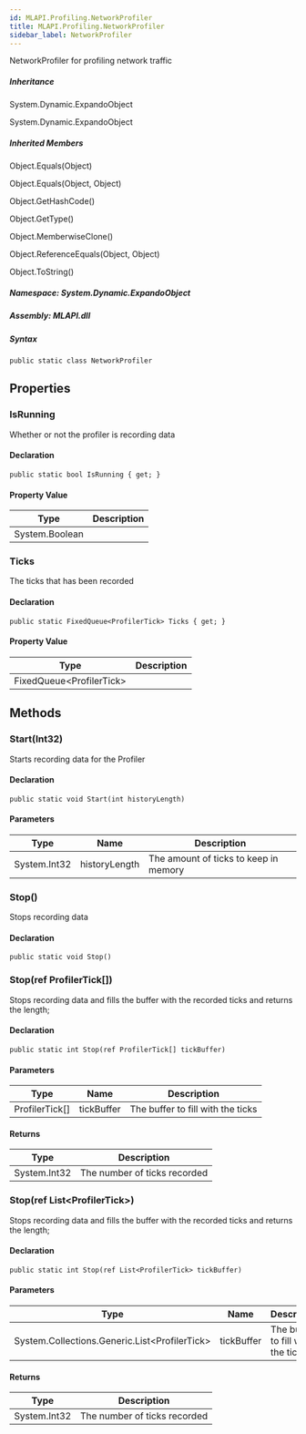 ```yaml
---  
id: MLAPI.Profiling.NetworkProfiler  
title: MLAPI.Profiling.NetworkProfiler
sidebar_label: NetworkProfiler
---
```


<div class="markdown level0 summary">

NetworkProfiler for profiling network traffic

</div>

<div class="markdown level0 conceptual">

</div>

<div class="inheritance">

##### Inheritance

<div class="level0">

System.Dynamic.ExpandoObject

</div>

<div class="level1">

System.Dynamic.ExpandoObject

</div>

</div>

<div class="inheritedMembers">

##### Inherited Members

<div>

Object.Equals(Object)

</div>

<div>

Object.Equals(Object, Object)

</div>

<div>

Object.GetHashCode()

</div>

<div>

Object.GetType()

</div>

<div>

Object.MemberwiseClone()

</div>

<div>

Object.ReferenceEquals(Object, Object)

</div>

<div>

Object.ToString()

</div>

</div>

##### **Namespace**: System.Dynamic.ExpandoObject

##### **Assembly**: MLAPI.dll

##### Syntax

    public static class NetworkProfiler

## Properties 

### IsRunning

<div class="markdown level1 summary">

Whether or not the profiler is recording data

</div>

<div class="markdown level1 conceptual">

</div>

#### Declaration

    public static bool IsRunning { get; }

#### Property Value

| Type           | Description |
|----------------|-------------|
| System.Boolean |             |

### Ticks

<div class="markdown level1 summary">

The ticks that has been recorded

</div>

<div class="markdown level1 conceptual">

</div>

#### Declaration

    public static FixedQueue<ProfilerTick> Ticks { get; }

#### Property Value

| Type                           | Description |
|--------------------------------|-------------|
| FixedQueue&lt;ProfilerTick&gt; |             |

## Methods 

### Start(Int32)

<div class="markdown level1 summary">

Starts recording data for the Profiler

</div>

<div class="markdown level1 conceptual">

</div>

#### Declaration

    public static void Start(int historyLength)

#### Parameters

| Type         | Name          | Description                           |
|--------------|---------------|---------------------------------------|
| System.Int32 | historyLength | The amount of ticks to keep in memory |

### Stop()

<div class="markdown level1 summary">

Stops recording data

</div>

<div class="markdown level1 conceptual">

</div>

#### Declaration

    public static void Stop()

### Stop(ref ProfilerTick\[\])

<div class="markdown level1 summary">

Stops recording data and fills the buffer with the recorded ticks and
returns the length;

</div>

<div class="markdown level1 conceptual">

</div>

#### Declaration

    public static int Stop(ref ProfilerTick[] tickBuffer)

#### Parameters

| Type             | Name       | Description                       |
|------------------|------------|-----------------------------------|
| ProfilerTick\[\] | tickBuffer | The buffer to fill with the ticks |

#### Returns

| Type         | Description                  |
|--------------|------------------------------|
| System.Int32 | The number of ticks recorded |

### Stop(ref List&lt;ProfilerTick&gt;)

<div class="markdown level1 summary">

Stops recording data and fills the buffer with the recorded ticks and
returns the length;

</div>

<div class="markdown level1 conceptual">

</div>

#### Declaration

    public static int Stop(ref List<ProfilerTick> tickBuffer)

#### Parameters

| Type                                                | Name       | Description                       |
|-----------------------------------------------------|------------|-----------------------------------|
| System.Collections.Generic.List&lt;ProfilerTick&gt; | tickBuffer | The buffer to fill with the ticks |

#### Returns

| Type         | Description                  |
|--------------|------------------------------|
| System.Int32 | The number of ticks recorded |
